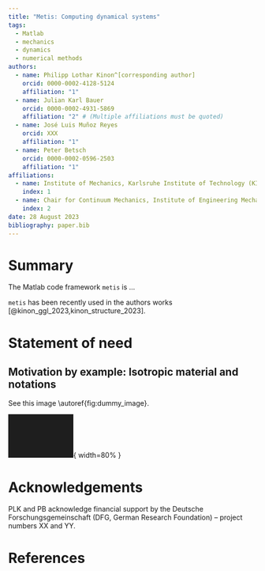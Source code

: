 ```yaml
---
title: "Metis: Computing dynamical systems"
tags:
  - Matlab
  - mechanics
  - dynamics
  - numerical methods
authors:
  - name: Philipp Lothar Kinon^[corresponding author]
    orcid: 0000-0002-4128-5124
    affiliation: "1"
  - name: Julian Karl Bauer
    orcid: 0000-0002-4931-5869
    affiliation: "2" # (Multiple affiliations must be quoted)
  - name: José Luis Muñoz Reyes
    orcid: XXX
    affiliation: "1"
  - name: Peter Betsch
    orcid: 0000-0002-0596-2503
    affiliation: "1"
affiliations:
  - name: Institute of Mechanics, Karlsruhe Institute of Technology (KIT), Karlsruhe, Germany
    index: 1
  - name: Chair for Continuum Mechanics, Institute of Engineering Mechanics, Karlsruhe Institute of Technology (KIT), Karlsruhe, Germany
    index: 2
date: 28 August 2023
bibliography: paper.bib
---
```


# Summary

The Matlab code framework `metis` is ...

`metis` has been recently used in the authors works [@kinon_ggl_2023,kinon_structure_2023].

# Statement of need

## Motivation by example: Isotropic material and notations

See this image \autoref{fig:dummy_image}.

![ALT-text for dummy image: Random pixels \label{fig:dummy_image}](./figures/dummy_image.png){ width=80% }

# Acknowledgements

PLK and PB acknowledge financial support by the Deutsche Forschungsgemeinschaft (DFG, German Research Foundation) – project numbers XX and YY.

# References

